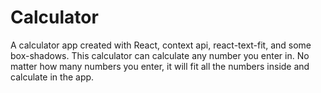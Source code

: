 # Calculator

A calculator app created with React, context api, react-text-fit, and some box-shadows. This calculator can calculate any number you enter in. No matter how many numbers you enter, it will fit all the numbers inside and calculate in the app.